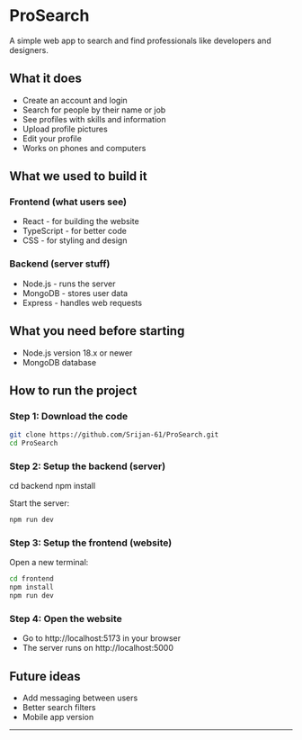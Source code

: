 # ProSearch

A simple web app to search and find professionals like developers and designers.

## What it does

- Create an account and login
- Search for people by their name or job
- See profiles with skills and information
- Upload profile pictures
- Edit your profile
- Works on phones and computers

## What we used to build it

### Frontend (what users see)
- React - for building the website
- TypeScript - for better code
- CSS - for styling and design

### Backend (server stuff)
- Node.js - runs the server
- MongoDB - stores user data
- Express - handles web requests

## What you need before starting

- Node.js version 18.x or newer
- MongoDB database

## How to run the project

### Step 1: Download the code

```bash
git clone https://github.com/Srijan-61/ProSearch.git
cd ProSearch
```

### Step 2: Setup the backend (server)

cd backend
npm install

Start the server:
```bash
npm run dev
```

### Step 3: Setup the frontend (website)

Open a new terminal:
```bash
cd frontend
npm install
npm run dev
```

### Step 4: Open the website
- Go to http://localhost:5173 in your browser
- The server runs on http://localhost:5000



## Future ideas

- Add messaging between users
- Better search filters
- Mobile app version

---

